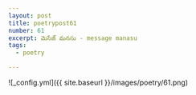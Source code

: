 ```yaml
---
layout: post
title: poetrypost61
number: 61
excerpt: మెసేజ్ మనసు - message manasu
tags:
  - poetry

---
```




![_config.yml]({{ site.baseurl }}/images/poetry/61.png)

